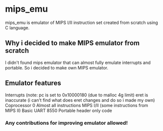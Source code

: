 # mips_emu
mips_emu is emulator of MIPS I/II instruction set created from scratch using C language.

## Why i decided to make MIPS emulator from scratch
I didn't found mips emulator that can almost fully emulate interrupts and portable. So i decided to make own MIPS emulator.

## Emulator features
Interrupts (note: pc is set to 0x10000180 (due to malloc 4g limit) eret is inaccurate (i can't find what does eret  changes and do so i made my own)
Coprocessor 0
Almost all instructions
MIPS I/II (some instructions from MIPS II)
Basic UART 8550
Portable header only code

### Any contributions for improving emulator allowed!